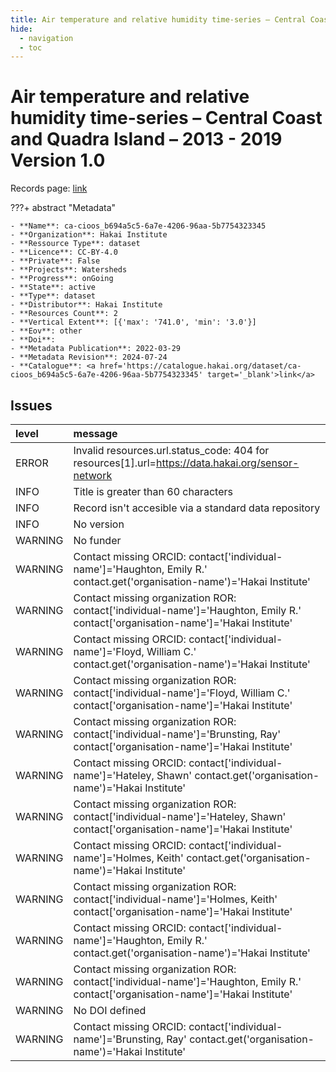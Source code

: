 ```yaml
---
title: Air temperature and relative humidity time-series – Central Coast and Quadra Island – 2013 - 2019 Version 1.0
hide:
  - navigation
  - toc
---
```


# Air temperature and relative humidity time-series – Central Coast and Quadra Island – 2013 - 2019 Version 1.0

Records page: <a href='https://catalogue.hakai.org/dataset/ca-cioos_b694a5c5-6a7e-4206-96aa-5b7754323345' target='_blank'>link</a>

???+ abstract "Metadata"

    - **Name**: ca-cioos_b694a5c5-6a7e-4206-96aa-5b7754323345 
    - **Organization**: Hakai Institute 
    - **Ressource Type**: dataset 
    - **Licence**: CC-BY-4.0 
    - **Private**: False 
    - **Projects**: Watersheds 
    - **Progress**: onGoing 
    - **State**: active 
    - **Type**: dataset 
    - **Distributor**: Hakai Institute 
    - **Resources Count**: 2 
    - **Vertical Extent**: [{'max': '741.0', 'min': '3.0'}] 
    - **Eov**: other 
    - **Doi**:  
    - **Metadata Publication**: 2022-03-29 
    - **Metadata Revision**: 2024-07-24 
    - **Catalogue**: <a href='https://catalogue.hakai.org/dataset/ca-cioos_b694a5c5-6a7e-4206-96aa-5b7754323345' target='_blank'>link</a> 

<div id='map'></div>




## Issues
| level   | message                                                                                                                           |
|:--------|:----------------------------------------------------------------------------------------------------------------------------------|
| ERROR   | Invalid resources.url.status_code: 404 for resources[1].url=https://data.hakai.org/sensor-network                                 |
| INFO    | Title is greater than 60 characters                                                                                               |
| INFO    | Record isn't accesible via a standard data repository                                                                             |
| INFO    | No version                                                                                                                        |
| WARNING | No funder                                                                                                                         |
| WARNING | Contact missing ORCID: contact['individual-name']='Haughton, Emily R.' contact.get('organisation-name')='Hakai Institute'         |
| WARNING | Contact missing organization ROR:  contact['individual-name']='Haughton, Emily R.' contact['organisation-name']='Hakai Institute' |
| WARNING | Contact missing ORCID: contact['individual-name']='Floyd, William C.' contact.get('organisation-name')='Hakai Institute'          |
| WARNING | Contact missing organization ROR:  contact['individual-name']='Floyd, William C.' contact['organisation-name']='Hakai Institute'  |
| WARNING | Contact missing organization ROR:  contact['individual-name']='Brunsting, Ray' contact['organisation-name']='Hakai Institute'     |
| WARNING | Contact missing ORCID: contact['individual-name']='Hateley, Shawn' contact.get('organisation-name')='Hakai Institute'             |
| WARNING | Contact missing organization ROR:  contact['individual-name']='Hateley, Shawn' contact['organisation-name']='Hakai Institute'     |
| WARNING | Contact missing ORCID: contact['individual-name']='Holmes, Keith' contact.get('organisation-name')='Hakai Institute'              |
| WARNING | Contact missing organization ROR:  contact['individual-name']='Holmes, Keith' contact['organisation-name']='Hakai Institute'      |
| WARNING | Contact missing ORCID: contact['individual-name']='Haughton, Emily R.' contact.get('organisation-name')='Hakai Institute'         |
| WARNING | Contact missing organization ROR:  contact['individual-name']='Haughton, Emily R.' contact['organisation-name']='Hakai Institute' |
| WARNING | No DOI defined                                                                                                                    |
| WARNING | Contact missing ORCID: contact['individual-name']='Brunsting, Ray' contact.get('organisation-name')='Hakai Institute'             |


<script>
   document.addEventListener("DOMContentLoaded", function() {
    var map = L.map('map').setView([51.505, -125.09], 5);
    L.tileLayer('https://tile.openstreetmap.org/{z}/{x}/{y}.png', {
        maxZoom: 19,
        attribution: '&copy; <a href="http://www.openstreetmap.org/copyright">OpenStreetMap</a>'
    }).addTo(map);
    var geojsonFeature = {
        "type": "Feature",
        "properties": {
            "name" : "Air temperature and relative humidity time-series – Central Coast and Quadra Island – 2013 - 2019 Version 1.0"
        },
        "geometry": {'type': 'Polygon', 'coordinates': [[[-128.30095161, 50.04299371], [-125.08745063, 50.04299371], [-125.08745063, 51.791595], [-128.30095161, 51.791595], [-128.30095161, 50.04299371]]]}
    }
    L.geoJSON(geojsonFeature).addTo(map);
   })
</script>